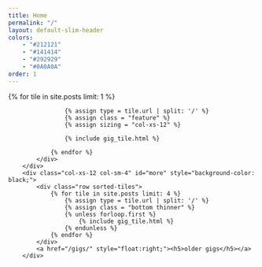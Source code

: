 ```yaml
---
title: Home
permalink: "/"
layout: default-slim-header
colors: 
    - "#212121"
    - "#141414"
    - "#292929"
    - "#0A0A0A"
order: 1
---
```


<div id="gigs" >
    <div class="container-fluid gigs">
        <div class="row">
            <div class="col-xs-12 col-sm-8">
                <div class="row sorted-tiles">
                {% for tile in site.posts limit: 1 %}

                    {% assign type = tile.url | split: '/' %}
                    {% assign class = "feature" %}
                    {% assign sizing = "col-xs-12" %}

                    {% include gig_tile.html %}
                    
                {% endfor %}
            </div>
        </div>
        <div class="col-xs-12 col-sm-4" id="more" style="background-color: black;">
            <div class="row sorted-tiles">
                {% for tile in site.posts limit: 4 %}
                    {% assign type = tile.url | split: '/' %}
                    {% assign class = "bottom thinner" %}
                    {% unless forloop.first %}
                        {% include gig_tile.html %}
                    {% endunless %}
                {% endfor %}
            </div>
            <a href="/gigs/" style="float:right;"><h5>older gigs</h5></a>
        </div>
</div>
